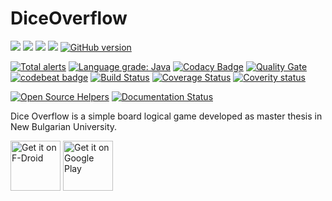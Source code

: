 # DiceOverflow

![](https://img.shields.io/badge/platform-Android-blue.svg) 
![](https://img.shields.io/badge/language-java-blue.svg)
![](https://img.shields.io/badge/license-GPLv3+-blue.svg) 
[![](https://tokei.rs/b1/github/VelbazhdSoftwareLLC/DiceOverflow)](https://github.com/VelbazhdSoftwareLLC/DiceOverflow) 
[![GitHub version](https://badge.fury.io/gh/VelbazhdSoftwareLLC%2FDiceOverflow.svg)](https://badge.fury.io/gh/VelbazhdSoftwareLLC%2FDiceOverflow)


[![Total alerts](https://img.shields.io/lgtm/alerts/g/VelbazhdSoftwareLLC/DiceOverflow.svg?logo=lgtm&logoWidth=18)](https://lgtm.com/projects/g/VelbazhdSoftwareLLC/DiceOverflow/alerts/)
[![Language grade: Java](https://img.shields.io/lgtm/grade/java/g/VelbazhdSoftwareLLC/DiceOverflow.svg?logo=lgtm&logoWidth=18)](https://lgtm.com/projects/g/VelbazhdSoftwareLLC/DiceOverflow/context:java)
[![Codacy Badge](https://api.codacy.com/project/badge/Grade/65d5b87b609d4d8381e0451c394fe12c)](https://www.codacy.com/app/TodorBalabanov/DiceOverflow?utm_source=github.com&amp;utm_medium=referral&amp;utm_content=VelbazhdSoftwareLLC/DiceOverflow&amp;utm_campaign=Badge_Grade) 
[![Quality Gate](https://sonarcloud.io/api/project_badges/measure?project=VelbazhdSoftwareLLC_DiceOverflow&metric=alert_status)](https://sonarcloud.io/dashboard?id=VelbazhdSoftwareLLC_DiceOverflow) 
[![codebeat badge](https://codebeat.co/badges/129caf76-7cea-479b-a4e5-9f21196aad81)](https://codebeat.co/projects/github-com-velbazhdsoftwarellc-diceoverflow-master) 
[![Build Status](https://travis-ci.org/VelbazhdSoftwareLLC/DiceOverflow.svg?branch=master)](https://travis-ci.org/VelbazhdSoftwareLLC/DiceOverflow) 
[![Coverage Status](https://codecov.io/gh/VelbazhdSoftwareLLC/DiceOverflow/branch/master/graph/badge.svg)](https://codecov.io/gh/VelbazhdSoftwareLLC/DiceOverflow) 
[![Coverity status](https://scan.coverity.com/projects/17525/badge.svg)](https://scan.coverity.com/projects/diceoverflow) 

[![Open Source Helpers](https://www.codetriage.com/velbazhdsoftwarellc/diceoverflow/badges/users.svg)](https://www.codetriage.com/velbazhdsoftwarellc/diceoverflow) 
[![Documentation Status](https://readthedocs.org/projects/diceoverflow/badge/?version=latest)](https://diceoverflow.readthedocs.io/en/latest/?badge=latest) 

Dice Overflow is a simple board logical game developed as master thesis in New Bulgarian University.

[<img src="https://f-droid.org/badge/get-it-on.png" alt="Get it on F-Droid" height="80">](https://f-droid.org/packages/eu.veldsoft.dice.overflow/)
[<img src="https://play.google.com/intl/en_us/badges/images/generic/en-play-badge.png" alt="Get it on Google Play" height="80">](https://play.google.com/store/apps/details?id=eu.veldsoft.dice.overflow)
